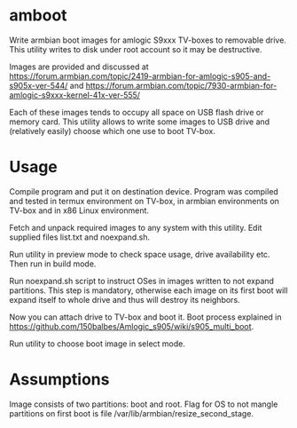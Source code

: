 # amboot
Write armbian boot images for amlogic S9xxx TV-boxes to removable drive. This utility writes to disk under root account so it may be destructive.

Images are provided and discussed at
https://forum.armbian.com/topic/2419-armbian-for-amlogic-s905-and-s905x-ver-544/ and
https://forum.armbian.com/topic/7930-armbian-for-amlogic-s9xxx-kernel-41x-ver-555/

Each of these images tends to occupy all space on USB flash drive or memory card.
This utility allows to write some images to USB drive and (relatively easily) choose which one use to boot TV-box.

# Usage
Compile program and put it on destination device. Program was compiled and tested in termux environment on TV-box, in armbian environments on TV-box and in x86 Linux environment.

Fetch and unpack required images to any system with this utility. Edit supplied files list.txt and noexpand.sh.

Run utility in preview mode to check space usage, drive availability etc. Then run in build mode.

Run noexpand.sh script to instruct OSes in images written to not expand partitions. This step is mandatory, otherwise each image on its first boot will expand itself to whole drive and thus will destroy its neighbors.

Now you can attach drive to TV-box and boot it. Boot process explained in https://github.com/150balbes/Amlogic_s905/wiki/s905_multi_boot.

Run utility to choose boot image in select mode.

# Assumptions
Image consists of two partitions: boot and root. Flag for OS to not mangle partitions on first boot is file /var/lib/armbian/resize_second_stage.
